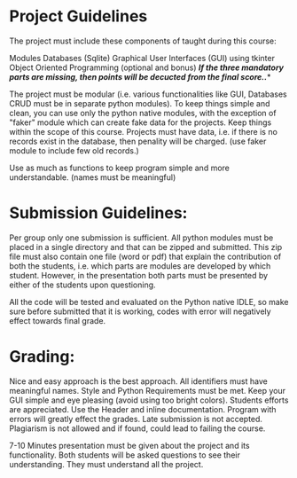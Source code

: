 # Project Guidelines

The project must include these components of taught during this course:


Modules
Databases (Sqlite)
Graphical User Interfaces (GUI) using tkinter
Object Oriented Programming (optional and bonus)
*****If the three mandatory parts are missing, then points will be decucted from the final score..******


The project must be modular (i.e. various functionalities like GUI, Databases CRUD must be in separate python modules).
To keep things simple and clean, you can use only the python native modules, with the exception of "faker" module which can create fake data for the projects. Keep things within the scope of this course.
Projects must have data, i.e. if there is no records exist in the database, then penality will be charged. (use faker module to include few old records.)

Use as much as functions to keep program simple and more understandable. (names must be meaningful)

# Submission Guidelines:
Per group only one submission is sufficient.
All python modules must be placed in a single directory and that can be zipped and submitted. This zip file must also contain one file (word or pdf) that explain the contribution of both the students, i.e. which parts are modules are developed by which student. However, in the presentation both parts must be presented by either of the students upon questioning. 


All the code will be tested and evaluated on the Python native IDLE, so make sure before submitted that it is working, codes with error will negatively effect towards final grade.


# Grading:
Nice and easy approach is the best approach.
All identifiers must have meaningful names. Style and Python Requirements must be met. 
Keep your GUI simple and eye pleasing (avoid using too bright colors).
Students efforts are appreciated.
Use the Header and inline documentation.
Program with errors will greatly effect the grades.
Late submission is not accepted.
Plagiarism is not allowed and if found, could lead to failing the course.

7-10 Minutes presentation must be given about the project and its functionality. Both students will be asked questions to see their understanding. They must understand all the project. 

